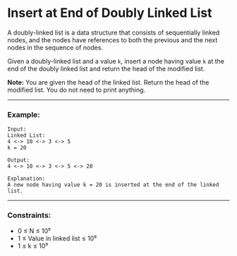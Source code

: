 # Insert at End of Doubly Linked List

A doubly-linked list is a data structure that consists of sequentially linked nodes, and the nodes have references to both the previous and the next nodes in the sequence of nodes.

Given a doubly-linked list and a value `k`, insert a node having value `k` at the end of the doubly linked list and return the head of the modified list.

**Note:**
You are given the head of the linked list. Return the head of the modified list. You do not need to print anything.

---

### Example:

```
Input:
Linked List:
4 <-> 10 <-> 3 <-> 5
k = 20

Output:
4 <-> 10 <-> 3 <-> 5 <-> 20

Explanation:
A new node having value k = 20 is inserted at the end of the linked list.
```

---

### Constraints:

* 0 ≤ N ≤ 10⁵
* 1 ≤ Value in linked list ≤ 10⁹
* 1 ≤ k ≤ 10⁹
